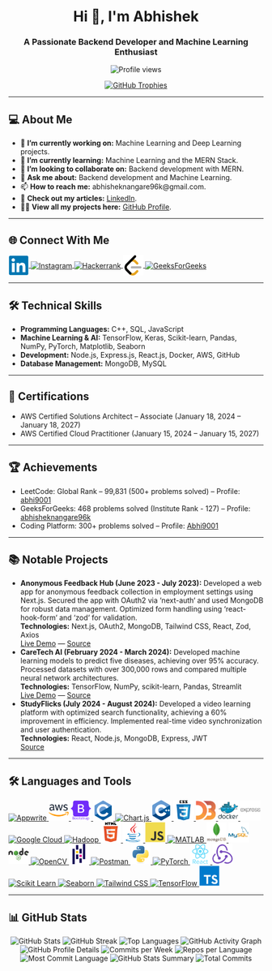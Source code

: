 <h1 align="center">Hi 👋, I'm Abhishek</h1>
<h3 align="center">A Passionate Backend Developer and Machine Learning Enthusiast</h3>

<p align="center">
  <img src="https://komarev.com/ghpvc/?username=abhi96k&label=Profile%20views&color=0e75b6&style=flat" alt="Profile views" />
</p>

<div align="center">
  <a href="https://github.com/ryo-ma/github-profile-trophy">
    <img src="https://github-profile-trophy.vercel.app/?username=abhi96k&theme=dracula&margin-w=15&margin-h=15&column=7" alt="GitHub Trophies" />
  </a>
</div>

<hr />

<h2>💻 About Me</h2>
<ul>
  <li>🔭 <strong>I’m currently working on:</strong> Machine Learning and Deep Learning projects.</li>
  <li>🌱 <strong>I’m currently learning:</strong> Machine Learning and the MERN Stack.</li>
  <li>👯 <strong>I’m looking to collaborate on:</strong> Backend development with MERN.</li>
  <li>💬 <strong>Ask me about:</strong> Backend development and Machine Learning.</li>
  <li>📫 <strong>How to reach me:</strong> abhisheknangare96k@gmail.com.</li>
  <li>📝 <strong>Check out my articles:</strong> <a href="https://www.linkedin.com/in/abhishek-nangare-3b6ab1241/">LinkedIn</a>.</li>
  <li>👨‍💻 <strong>View all my projects here:</strong> <a href="https://github.com/Abhi96k">GitHub Profile</a>.</li>
</ul>

<hr />

<h2>🌐 Connect With Me</h2>
<p align="left">
  <a href="https://www.linkedin.com/in/abhishek-nangare-3b6ab1241/" target="_blank">
    <img align="center" src="https://raw.githubusercontent.com/devicons/devicon/master/icons/linkedin/linkedin-original.svg" alt="LinkedIn" height="40" width="40" />
  </a>
  <a href="https://instagram.com/a_b_h_i_s_h_e_k010" target="_blank">
    <img align="center" src="https://raw.githubusercontent.com/devicons/devicon/master/icons/instagram/instagram-original.svg" alt="Instagram" height="40" width="40" />
  </a>
  <a href="https://www.hackerrank.com/abhisheknangare2" target="_blank">
    <img align="center" src="https://raw.githubusercontent.com/devicons/devicon/master/icons/hackerrank/hackerrank-original.svg" alt="Hackerrank" height="40" width="40" />
  </a>
  <a href="https://www.leetcode.com/abhi9001/" target="_blank">
    <img align="center" src="https://raw.githubusercontent.com/devicons/devicon/master/icons/leetcode/leetcode-original.svg" alt="LeetCode" height="40" width="40" />
  </a>
  <a href="https://auth.geeksforgeeks.org/user/abhisheknangare96k" target="_blank">
    <img align="center" src="https://raw.githubusercontent.com/devicons/devicon/master/icons/geeksforgeeks/geeksforgeeks-original.svg" alt="GeeksForGeeks" height="40" width="40" />
  </a>
</p>

<hr />

<h2>🛠️ Technical Skills</h2>
<ul>
  <li><strong>Programming Languages:</strong> C++, SQL, JavaScript</li>
  <li><strong>Machine Learning & AI:</strong> TensorFlow, Keras, Scikit-learn, Pandas, NumPy, PyTorch, Matplotlib, Seaborn</li>
  <li><strong>Development:</strong> Node.js, Express.js, React.js, Docker, AWS, GitHub</li>
  <li><strong>Database Management:</strong> MongoDB, MySQL</li>
</ul>

<hr />

<h2>📜 Certifications</h2>
<ul>
  <li>AWS Certified Solutions Architect – Associate (January 18, 2024 – January 18, 2027)</li>
  <li>AWS Certified Cloud Practitioner (January 15, 2024 – January 15, 2027)</li>
</ul>

<hr />

<h2>🏆 Achievements</h2>
<ul>
  <li>LeetCode: Global Rank – 99,831 (500+ problems solved) – Profile: <a href="https://leetcode.com/abhi9001/">abhi9001</a></li>
  <li>GeeksForGeeks: 468 problems solved (Institute Rank - 127) – Profile: <a href="https://auth.geeksforgeeks.org/user/abhisheknangare96k">abhisheknangare96k</a></li>
  <li>Coding Platform: 300+ problems solved – Profile: <a href="https://www.naukri.com/code360/profile/Abhi9001">Abhi9001</a></li>
</ul>

<hr />

<h2>📚 Notable Projects</h2>
<ul>
  <li>
    <strong>Anonymous Feedback Hub (June 2023 - July 2023):</strong> Developed a web app for anonymous feedback collection in employment settings using Next.js. Secured the app with OAuth2 via ‘next-auth‘ and used MongoDB for robust data management. Optimized form handling using ‘react-hook-form‘ and ‘zod‘ for validation.
    <br><strong>Technologies:</strong> Next.js, OAuth2, MongoDB, Tailwind CSS, React, Zod, Axios
    <br><a href="https://feedback-next-js.vercel.app/dashboard">Live Demo</a> — <a href="https://github.com/Abhi96k/TrueFeedBack_NextJs/tree/main">Source</a>
  </li>
  <li>
    <strong>CareTech AI (February 2024 - March 2024):</strong> Developed machine learning models to predict five diseases, achieving over 95% accuracy. Processed datasets with over 300,000 rows and compared multiple neural network architectures.
    <br><strong>Technologies:</strong> TensorFlow, NumPy, scikit-learn, Pandas, Streamlit
    <br><a href="https://ai-health-assistance-alert.streamlit.app/">Live Demo</a> — <a href="https://github.com/Abhi96k/AI-Based-Health-assistant-.git">Source</a>
  </li>
  <li>
    <strong>StudyFlicks (July 2024 - August 2024):</strong> Developed a video learning platform with optimized search functionality, achieving a 60% improvement in efficiency. Implemented real-time video synchronization and user authentication.
    <br><strong>Technologies:</strong> React, Node.js, MongoDB, Express, JWT
    <br><a href="https://github.com/Abhi96k/StudyFlicks.git">Source</a>
  </li>
</ul>

<hr />

<h2>🛠️ Languages and Tools</h2>
<p align="left">
  <a href="https://appwrite.io" target="_blank">
    <img src="https://www.vectorlogo.zone/logos/appwriteio/appwriteio-icon.svg" alt="Appwrite" width="40" height="40"/>
  </a>
  <a href="https://aws.amazon.com" target="_blank">
    <img src="https://raw.githubusercontent.com/devicons/devicon/master/icons/amazonwebservices/amazonwebservices-original-wordmark.svg" alt="AWS" width="40" height="40"/>
  </a>
  <a href="https://getbootstrap.com" target="_blank">
    <img src="https://raw.githubusercontent.com/devicons/devicon/master/icons/bootstrap/bootstrap-plain-wordmark.svg" alt="Bootstrap" width="40" height="40"/>
  </a>
  <a href="https://www.cprogramming.com/" target="_blank">
    <img src="https://raw.githubusercontent.com/devicons/devicon/master/icons/c/c-original.svg" alt="C" width="40" height="40"/>
  </a>
  <a href="https://www.chartjs.org" target="_blank">
    <img src="https://www.chartjs.org/media/logo-title.svg" alt="Chart.js" width="40" height="40"/>
  </a>
  <a href="https://www.w3schools.com/cpp/" target="_blank">
    <img src="https://raw.githubusercontent.com/devicons/devicon/master/icons/cplusplus/cplusplus-original.svg" alt="C++" width="40" height="40"/>
  </a>
  <a href="https://www.w3schools.com/css/" target="_blank">
    <img src="https://raw.githubusercontent.com/devicons/devicon/master/icons/css3/css3-original-wordmark.svg" alt="CSS3" width="40" height="40"/>
  </a>
  <a href="https://d3js.org/" target="_blank">
    <img src="https://raw.githubusercontent.com/devicons/devicon/master/icons/d3js/d3js-original.svg" alt="D3.js" width="40" height="40"/>
  </a>
  <a href="https://www.docker.com/" target="_blank">
    <img src="https://raw.githubusercontent.com/devicons/devicon/master/icons/docker/docker-original-wordmark.svg" alt="Docker" width="40" height="40"/>
  </a>
  <a href="https://expressjs.com" target="_blank">
    <img src="https://raw.githubusercontent.com/devicons/devicon/master/icons/express/express-original-wordmark.svg" alt="Express.js" width="40" height="40"/>
  </a>
  <a href="https://cloud.google.com" target="_blank">
    <img src="https://www.vectorlogo.zone/logos/google_cloud/google_cloud-icon.svg" alt="Google Cloud" width="40" height="40"/>
  </a>
  <a href="https://hadoop.apache.org/" target="_blank">
    <img src="https://www.vectorlogo.zone/logos/apache_hadoop/apache_hadoop-icon.svg" alt="Hadoop" width="40" height="40"/>
  </a>
  <a href="https://www.w3.org/html/" target="_blank">
    <img src="https://raw.githubusercontent.com/devicons/devicon/master/icons/html5/html5-original-wordmark.svg" alt="HTML5" width="40" height="40"/>
  </a>
  <a href="https://www.java.com" target="_blank">
    <img src="https://raw.githubusercontent.com/devicons/devicon/master/icons/java/java-original.svg" alt="Java" width="40" height="40"/>
  </a>
  <a href="https://developer.mozilla.org/en-US/docs/Web/JavaScript" target="_blank">
    <img src="https://raw.githubusercontent.com/devicons/devicon/master/icons/javascript/javascript-original.svg" alt="JavaScript" width="40" height="40"/>
  </a>
  <a href="https://www.mathworks.com/" target="_blank">
    <img src="https://upload.wikimedia.org/wikipedia/commons/2/21/Matlab_Logo.png" alt="MATLAB" width="40" height="40"/>
  </a>
  <a href="https://www.mongodb.com/" target="_blank">
    <img src="https://raw.githubusercontent.com/devicons/devicon/master/icons/mongodb/mongodb-original-wordmark.svg" alt="MongoDB" width="40" height="40"/>
  </a>
  <a href="https://www.mysql.com/" target="_blank">
    <img src="https://raw.githubusercontent.com/devicons/devicon/master/icons/mysql/mysql-original-wordmark.svg" alt="MySQL" width="40" height="40"/>
  </a>
  <a href="https://nodejs.org" target="_blank">
    <img src="https://raw.githubusercontent.com/devicons/devicon/master/icons/nodejs/nodejs-original-wordmark.svg" alt="Node.js" width="40" height="40"/>
  </a>
  <a href="https://opencv.org/" target="_blank">
    <img src="https://www.vectorlogo.zone/logos/opencv/opencv-icon.svg" alt="OpenCV" width="40" height="40"/>
  </a>
  <a href="https://pandas.pydata.org/" target="_blank">
    <img src="https://raw.githubusercontent.com/devicons/devicon/2ae2a900d2f041da66e950e4d48052658d850630/icons/pandas/pandas-original.svg" alt="Pandas" width="40" height="40"/>
  </a>
  <a href="https://postman.com" target="_blank">
    <img src="https://www.vectorlogo.zone/logos/getpostman/getpostman-icon.svg" alt="Postman" width="40" height="40"/>
  </a>
  <a href="https://www.python.org" target="_blank">
    <img src="https://raw.githubusercontent.com/devicons/devicon/master/icons/python/python-original.svg" alt="Python" width="40" height="40"/>
  </a>
  <a href="https://pytorch.org/" target="_blank">
    <img src="https://www.vectorlogo.zone/logos/pytorch/pytorch-icon.svg" alt="PyTorch" width="40" height="40"/>
  </a>
  <a href="https://reactjs.org/" target="_blank">
    <img src="https://raw.githubusercontent.com/devicons/devicon/master/icons/react/react-original-wordmark.svg" alt="React" width="40" height="40"/>
  </a>
  <a href="https://redux.js.org" target="_blank">
    <img src="https://raw.githubusercontent.com/devicons/devicon/master/icons/redux/redux-original.svg" alt="Redux" width="40" height="40"/>
  </a>
  <a href="https://scikit-learn.org/" target="_blank">
    <img src="https://upload.wikimedia.org/wikipedia/commons/0/05/Scikit_learn_logo_small.svg" alt="Scikit Learn" width="40" height="40"/>
  </a>
  <a href="https://seaborn.pydata.org/" target="_blank">
    <img src="https://seaborn.pydata.org/_images/logo-mark-lightbg.svg" alt="Seaborn" width="40" height="40"/>
  </a>
  <a href="https://tailwindcss.com/" target="_blank">
    <img src="https://www.vectorlogo.zone/logos/tailwindcss/tailwindcss-icon.svg" alt="Tailwind CSS" width="40" height="40"/>
  </a>
  <a href="https://www.tensorflow.org" target="_blank">
    <img src="https://www.vectorlogo.zone/logos/tensorflow/tensorflow-icon.svg" alt="TensorFlow" width="40" height="40"/>
  </a>
  <a href="https://www.typescriptlang.org/" target="_blank">
    <img src="https://raw.githubusercontent.com/devicons/devicon/master/icons/typescript/typescript-original.svg" alt="TypeScript" width="40" height="40"/>
  </a>
</p>

<hr />

<h2>📊 GitHub Stats</h2>
<div align="center">
  <!-- GitHub Profile Stats -->
  <img height="180em" src="https://github-readme-stats.vercel.app/api?username=abhi96k&show_icons=true&hide_border=true&theme=dracula&locale=en" alt="GitHub Stats" />
  
  <!-- GitHub Streak Stats -->
  <img height="180em" src="https://github-readme-streak-stats.herokuapp.com/?user=abhi96k&hide_border=true&theme=dracula" alt="GitHub Streak" />
  
  <!-- Top Languages -->
  <img height="180em" src="https://github-readme-stats.vercel.app/api/top-langs?username=abhi96k&show_icons=true&hide_border=true&layout=compact&theme=dracula" alt="Top Languages" />
  
  <!-- GitHub Activity Graph -->
  <img src="https://activity-graph.herokuapp.com/graph?username=abhi96k&theme=dracula&hide_border=true&area=true" alt="GitHub Activity Graph" />

  <!-- GitHub Metrics -->
  <img src="https://github-profile-summary-cards.vercel.app/api/cards/profile-details?username=abhi96k&theme=dracula" alt="GitHub Profile Details" />

  <!-- Commits per Week -->
  <img src="https://github-profile-summary-cards.vercel.app/api/cards/productive-time?username=abhi96k&theme=dracula&utcOffset=8" alt="Commits per Week" />

  <!-- Repository Contributions -->
  <img src="https://github-profile-summary-cards.vercel.app/api/cards/repos-per-language?username=abhi96k&theme=dracula" alt="Repos per Language" />
  <img src="https://github-profile-summary-cards.vercel.app/api/cards/most-commit-language?username=abhi96k&theme=dracula" alt="Most Commit Language" />

  <!-- Starred Repositories -->
  <img src="https://github-profile-summary-cards.vercel.app/api/cards/stats?username=abhi96k&theme=dracula" alt="GitHub Stats Summary" />
  <img src="https://github-profile-summary-cards.vercel.app/api/cards/total-commit?username=abhi96k&theme=dracula" alt="Total Commits" />
</div>


